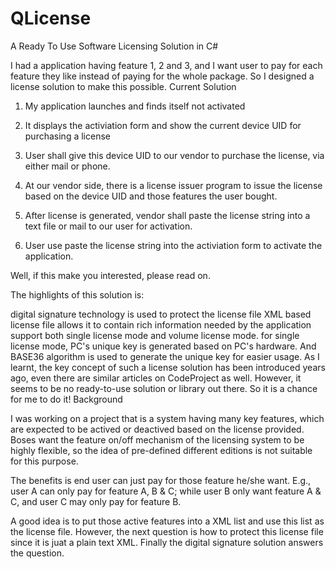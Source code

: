 # QLicense
A Ready To Use Software Licensing Solution in C#

I had a application having feature 1, 2 and 3,  and I want user to pay for each feature they like instead of paying for the whole package.
So I designed a license solution to make this possible.
Current Solution

1) My application launches and finds itself not activated
 2) It displays the activiation form and show the current device UID for purchasing a license
 3) User shall give this device UID to our vendor to purchase the license, via either mail or phone.

4) At our vendor side, there is a license issuer program to issue the license based on the device UID and those features the user bought.
5) After license is generated, vendor shall paste the license string into a text file or mail to our user for activation.

6) User use paste the license string into the activiation form to activate the application.

Well, if this make you interested, please read on.

The highlights of this solution is:

digital signature technology is used to protect the license file
XML based license file allows it to contain rich information needed by the application
support both single license mode and volume license mode.
for single license mode, PC's unique key is generated based on PC's hardware. And BASE36 algorithm is used to generate the unique key for easier usage.
As I learnt, the key concept of such a license solution has been introduced years ago, even there are similar articles on CodeProject as well. However, it seems to be no ready-to-use solution or library out there. So it is a chance for me to do it!
Background

I was working on a project that is a system having many key features, which are expected to be actived or deactived based on the license provided. Boses want the feature on/off mechanism of the licensing system to be highly flexible, so the idea of pre-defined different editions is not suitable for this purpose.

The benefits is end user can just pay for those feature he/she want. E.g., user A can only pay for feature A, B & C; while user B only want feature A & C, and user C may only pay for feature B.

A good idea is to put those active features into a XML list and use this list as the license file. However, the next question is how to protect this license file since it is juat a plain text XML. Finally the digital signature solution answers the question.
